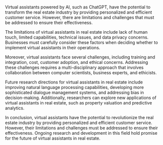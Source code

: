 

Virtual assistants powered by AI, such as ChatGPT, have the potential to transform the real estate industry by providing personalized and efficient customer service. However, there are limitations and challenges that must be addressed to ensure their effectiveness.

The limitations of virtual assistants in real estate include lack of human touch, limited capabilities, technical issues, and data privacy concerns. Businesses must carefully consider these factors when deciding whether to implement virtual assistants in their operations.

Moreover, virtual assistants face several challenges, including training and integration, cost, customer adoption, and ethical concerns. Addressing these challenges requires a multi-disciplinary approach that involves collaboration between computer scientists, business experts, and ethicists.

Future research directions for virtual assistants in real estate include improving natural language processing capabilities, developing more sophisticated dialogue management systems, and addressing bias in decision-making. Additionally, researchers can explore new applications of virtual assistants in real estate, such as property valuation and predictive analytics.

In conclusion, virtual assistants have the potential to revolutionize the real estate industry by providing personalized and efficient customer service. However, their limitations and challenges must be addressed to ensure their effectiveness. Ongoing research and development in this field hold promise for the future of virtual assistants in real estate.
